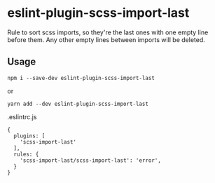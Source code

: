 # eslint-plugin-scss-import-last

Rule to sort scss imports, so they're the last ones with one empty line before them. Any other empty lines between imports will be deleted.

## Usage

```
npm i --save-dev eslint-plugin-scss-import-last
```
or
```
yarn add --dev eslint-plugin-scss-import-last
```

.eslintrc.js
```
{
  plugins: [
    'scss-import-last'
  ],
  rules: {
    'scss-import-last/scss-import-last': 'error',
  }
}
```
